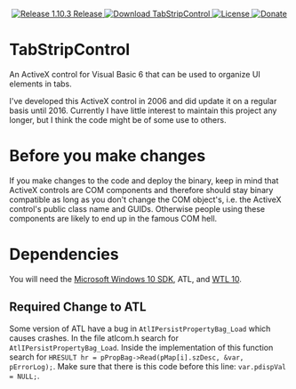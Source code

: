<p align=center>
  <a href="https://github.com/TimoKunze/TabStripControl/releases/tag/1.10.3">
    <img alt="Release 1.10.3 Release" src="https://img.shields.io/badge/release-1.10.3-0688CB.svg">
  </a>
  <a href="https://github.com/TimoKunze/TabStripControl/releases">
    <img alt="Download TabStripControl" src="https://img.shields.io/badge/download-latest-0688CB.svg">
  </a>
  <a href="https://github.com/TimoKunze/TabStripControl/blob/master/LICENSE">
    <img alt="License" src="https://img.shields.io/badge/license-MIT-0688CB.svg">
  </a>
  <a href="https://www.paypal.com/xclick/business=TKunze71216%40gmx.de&item_name=TabStripControl&no_shipping=1&tax=0&currency_code=EUR">
    <img alt="Donate" src="https://img.shields.io/badge/%24-donate-E44E4A.svg">
  </a>
</p>

# TabStripControl
An ActiveX control for Visual Basic 6 that can be used to organize UI elements in tabs.

I've developed this ActiveX control in 2006 and did update it on a regular basis until 2016. Currently I have little interest to maintain this project any longer, but I think the code might be of some use to others.

# Before you make changes
If you make changes to the code and deploy the binary, keep in mind that ActiveX controls are COM components and therefore should stay binary compatible as long as you don't change the COM object's, i.e. the ActiveX control's public class name and GUIDs. Otherwise people using these components are likely to end up in the famous COM hell.

# Dependencies
You will need the [Microsoft Windows 10 SDK](https://developer.microsoft.com/en-us/windows/downloads/windows-10-sdk), ATL, and [WTL 10](https://sourceforge.net/projects/wtl/).

## Required Change to ATL
Some version of ATL have a bug in ```AtlIPersistPropertyBag_Load``` which causes crashes. In the file atlcom.h search for ```AtlIPersistPropertyBag_Load```. Inside the implementation of this function search for ```HRESULT hr = pPropBag->Read(pMap[i].szDesc, &var, pErrorLog);```. Make sure that there is this code before this line: ```var.pdispVal = NULL;```.